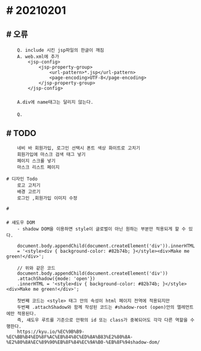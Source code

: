 # # 20210201
## # 오류
####
        Q. include 시킨 jsp파일의 한글이 깨짐
        A. web.xml에 추가
            <jsp-config>
                <jsp-property-group>
                    <url-pattern>*.jsp</url-pattern>
                    <page-encoding>UTF-8</page-encoding>
                </jsp-property-group>
            </jsp-config>
####    
        A.div에 name태그는 달리지 않는다.
####    
        Q.

## # TODO
        네비 바 회원가입, 로그인 선택시 폰트 색상 화이트로 고치기
        회원가입에 마스크 검색 태그 넣기
        페이지 스크롤 넣기
        마스크 리스트 페이지

    # 디자인 Todo
        로고 고치기
        배경 고르기
        로그인 ,회원가입 이미지 수정
        
    #  
####
    # 섀도우 DOM
        - shadow DOM을 이용하면 style이 글로벌이 아닌 원하는 부분만 적용되게 할 수 있다.

        document.body.appendChild(document.createElement('div')).innerHTML
        = '<style>div { background-color: #82b74b; }</style><div>Make me green!</div>';

        // 위와 같은 코드
        document.body.appendChild(document.createElement('div'))
        .attachShadow({mode: 'open'})
        .innerHTML = '<style>div { background-color: #82b74b; }</style><div>Make me green!</div>';

        첫번째 코드는 <style> 태그 안의 속성이 html 페이지 전역에 적용되지만
        두번째 .attachShadow와 함께 작성된 코드는 #shadow-root (open)안의 엘레먼트에만 적용된다.
        즉, 섀도우 루트를 기준으로 안팎의 id 또는 class가 중복되어도 각각 다른 역할을 수행한다.
        https://kyu.io/%EC%9B%B9-%EC%BB%B4%ED%8F%AC%EB%84%8C%ED%8A%B83%E2%80%8A-%E2%80%8A%EC%89%90%EB%8F%84%EC%9A%B0-%EB%8F%94shadow-dom/
